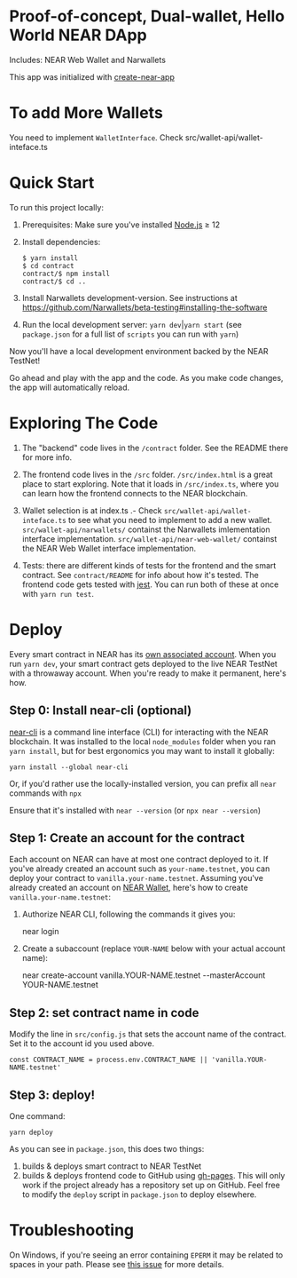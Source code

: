 Proof-of-concept, Dual-wallet, Hello World NEAR DApp
==================

Includes: NEAR Web Wallet and Narwallets

This app was initialized with [create-near-app]

To add More Wallets
===========
You need to implement `WalletInterface`. 
Check src/wallet-api/wallet-inteface.ts

Quick Start
===========

To run this project locally:

1. Prerequisites: Make sure you've installed [Node.js] ≥ 12

2. Install dependencies: 
   ```
   $ yarn install
   $ cd contract
   contract/$ npm install
   contract/$ cd ..
   ```

3. Install Narwallets development-version. See instructions at https://github.com/Narwallets/beta-testing#installing-the-software

4. Run the local development server: `yarn dev`|`yarn start`  (see `package.json` for a full list of `scripts` you can run with `yarn`)

Now you'll have a local development environment backed by the NEAR TestNet!

Go ahead and play with the app and the code. As you make code changes, the app will automatically reload.


Exploring The Code
==================

1. The "backend" code lives in the `/contract` folder. See the README there for
   more info.

2. The frontend code lives in the `/src` folder. `/src/index.html` is a great
   place to start exploring. Note that it loads in `/src/index.ts`, where you
   can learn how the frontend connects to the NEAR blockchain.

3. Wallet selection is at index.ts .- Check `src/wallet-api/wallet-inteface.ts` to see what you need to implement 
   to add a new wallet. `src/wallet-api/narwallets/` containst the Narwallets imlementation interface implementation. 
   `src/wallet-api/near-web-wallet/` containst the NEAR Web Wallet interface implementation.


4. Tests: there are different kinds of tests for the frontend and the smart
   contract. See `contract/README` for info about how it's tested. The frontend
   code gets tested with [jest]. You can run both of these at once with `yarn
   run test`.


Deploy
======

Every smart contract in NEAR has its [own associated account][NEAR accounts]. When you run `yarn dev`, your smart contract gets deployed to the live NEAR TestNet with a throwaway account. When you're ready to make it permanent, here's how.


Step 0: Install near-cli (optional)
-------------------------------------

[near-cli] is a command line interface (CLI) for interacting with the NEAR blockchain. It was installed to the local `node_modules` folder when you ran `yarn install`, but for best ergonomics you may want to install it globally:

    yarn install --global near-cli

Or, if you'd rather use the locally-installed version, you can prefix all `near` commands with `npx`

Ensure that it's installed with `near --version` (or `npx near --version`)


Step 1: Create an account for the contract
------------------------------------------

Each account on NEAR can have at most one contract deployed to it. If you've already created an account such as `your-name.testnet`, you can deploy your contract to `vanilla.your-name.testnet`. Assuming you've already created an account on [NEAR Wallet], here's how to create `vanilla.your-name.testnet`:

1. Authorize NEAR CLI, following the commands it gives you:

      near login

2. Create a subaccount (replace `YOUR-NAME` below with your actual account name):

      near create-account vanilla.YOUR-NAME.testnet --masterAccount YOUR-NAME.testnet


Step 2: set contract name in code
---------------------------------

Modify the line in `src/config.js` that sets the account name of the contract. Set it to the account id you used above.

    const CONTRACT_NAME = process.env.CONTRACT_NAME || 'vanilla.YOUR-NAME.testnet'


Step 3: deploy!
---------------

One command:

    yarn deploy

As you can see in `package.json`, this does two things:

1. builds & deploys smart contract to NEAR TestNet
2. builds & deploys frontend code to GitHub using [gh-pages]. This will only work if the project already has a repository set up on GitHub. Feel free to modify the `deploy` script in `package.json` to deploy elsewhere.


Troubleshooting
===============

On Windows, if you're seeing an error containing `EPERM` it may be related to spaces in your path. Please see [this issue](https://github.com/zkat/npx/issues/209) for more details.


  [create-near-app]: https://github.com/near/create-near-app
  [Node.js]: https://nodejs.org/en/download/package-manager/
  [jest]: https://jestjs.io/
  [NEAR accounts]: https://docs.near.org/docs/concepts/account
  [NEAR Wallet]: https://wallet.testnet.near.org/
  [near-cli]: https://github.com/near/near-cli
  [gh-pages]: https://github.com/tschaub/gh-pages
